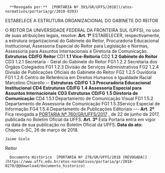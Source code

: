      **Revogada por:**  [PORTARIA Nº 393/GR/UFFS/2018](/atos-normativos/portaria/gr/2018-0393) 

   ESTABELECE A ESTRUTURA ORGANIZACIONAL DO GABINETE DO REITOR  

 O REITOR DA UNIVERSIDADE FEDERAL DA FRONTEIRA SUL (UFFS), no uso de suas atribuições legais, resolve:   **Art. 1º** ESTABELECER, respectivamente, a estrutura organizacional do Gabinete do Reitor, Procuradoria Educacional Institucional, Assessoria Especial do Reitor para Legislação e Normas, Assessoria para Assuntos Internacionais e Diretoria de Comunicação.     **Estruturas**    **CD/FG**      **Reitor**    CD1     **1.1 Vice-Reitoria**    CD2     **1.2 Gabinete do Reitor**    CD3     1.2.1 Secretaria - Geral do Gabinete do Reitor   FG1     1.2.2 Secretaria dos Órgãos Colegiados   FG1     1.2.3 Divisão de Serviços Administrativos   FG2     1.2.4 Divisão de Publicações Oficiais do Gabinete do Reitor   FG2     1.2.5 Ouvidoria   FG1     1.2.6 Centro de Referência em Direitos Humanos e Igualdade Racial Marcelino Chiarello   --           **Estruturas**    **CD/FG**      **1.3 Procuradoria Educacional Institucional**    **CD4**            **Estruturas**    **CD/FG**      **1.4 Assessoria Especial para Assuntos Internacionais**    **CD3**            **Estruturas**    **CD/FG**      **1.5 Diretoria de Comunicação**    CD4     1.5.1 Departamento de Comunicação Visual   FG1     1.5.2 Departamento de Assessoria de Comunicação   FG1     1.5.3Serviço Especial de Informação   FG4     1.5.4 Departamento de Publicações Editoriais   ---       **Art. 2º** Fica revogada a [PORTARIA Nº 760/GR/UFFS/2017](https://www.uffs.edu.br/atos-normativos/portaria/gr/2017-0760)  , de 22 de junho de 2017, publicada no Boletim Oficial da UFFS.   **Art. 3º** Esta Portaria entra em vigor na data de sua publicação no Boletim Oficial da UFFS.      **Data do ato:** Chapecó-SC, 26 de março de 2018.   
 

    Jaime Giolo   
 Reitor 

      Documento Histórico  [PORTARIA Nº 278/GR/UFFS/2018 (REVOGADA)](https://www.uffs.edu.br/atos-normativos/portaria/gr/2018-0278/@@download/documento_historico)     
      